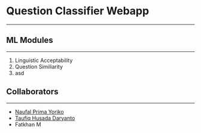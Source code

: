 # Question Classifier Webapp
-------

## ML Modules
-------

1. Linguistic Acceptability
2. Question Similiarity
3. asd

## Collaborators
-------

- [Naufal Prima Yoriko](https://github.com/primayoriko)
- [Taufiq Husada Daryanto](https://github.com/taufiqhusada)
- Fatkhan M
 